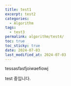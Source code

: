 ```yaml
---
title: test1
excerpt: test2
categories:
  - Algorithm
tags:
  - test3
permalink: algorithm/test4/
toc: true
toc_sticky: true
date: 2024-07-03
last_modified_at: 2024-07-03
---
```

tessasfasfjoiwaefiowj

test 중입니다.

